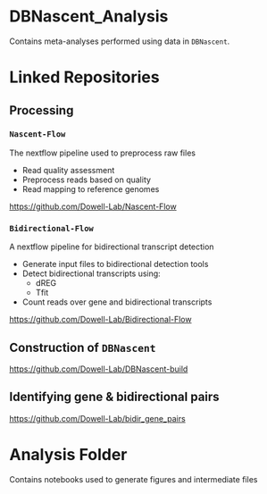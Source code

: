 # DBNascent_Analysis
Contains meta-analyses performed using data in `DBNascent`. 

# Linked Repositories

## Processing
### `Nascent-Flow`

The nextflow pipeline used to preprocess raw files 
* Read quality assessment
* Preprocess reads based on quality
* Read mapping to reference genomes

https://github.com/Dowell-Lab/Nascent-Flow

### `Bidirectional-Flow`

A nextflow pipeline for bidirectional transcript detection 
* Generate input files to bidirectional detection tools
* Detect bidirectional transcripts using:
  * dREG
  * Tfit
* Count reads over gene and bidirectional transcripts

https://github.com/Dowell-Lab/Bidirectional-Flow

## Construction of `DBNascent` 

https://github.com/Dowell-Lab/DBNascent-build

## Identifying gene & bidirectional pairs

https://github.com/Dowell-Lab/bidir_gene_pairs

# Analysis Folder 

Contains notebooks used to generate figures and intermediate files
